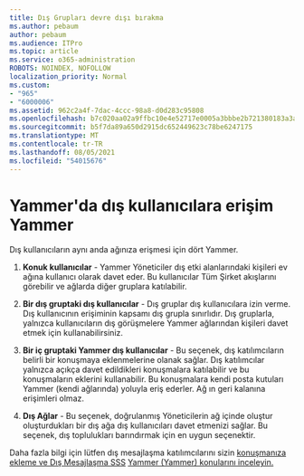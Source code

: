```yaml
---
title: Dış Grupları devre dışı bırakma
ms.author: pebaum
author: pebaum
ms.audience: ITPro
ms.topic: article
ms.service: o365-administration
ROBOTS: NOINDEX, NOFOLLOW
localization_priority: Normal
ms.custom:
- "965"
- "6000006"
ms.assetid: 962c2a4f-7dac-4ccc-98a8-d0d283c95808
ms.openlocfilehash: b7c020aa02a9ffbc10e4e52717e0005a3bbbe2b721380183a3a0c90387b1dd4d
ms.sourcegitcommit: b5f7da89a650d2915dc652449623c78be6247175
ms.translationtype: MT
ms.contentlocale: tr-TR
ms.lasthandoff: 08/05/2021
ms.locfileid: "54015676"
---
```

# <a name="how-to-give-access-to-external-users-in-yammer"></a>Yammer'da dış kullanıcılara erişim Yammer

Dış kullanıcıların aynı anda ağınıza erişmesi için dört Yammer.
  
1. **Konuk kullanıcılar** - Yammer Yöneticiler dış etki alanlarındaki kişileri ev ağına kullanıcı olarak davet eder. Bu kullanıcılar Tüm Şirket akışlarını görebilir ve ağlarda diğer gruplara katılabilir.

2. **Bir dış gruptaki dış kullanıcılar** - Dış gruplar dış kullanıcılara izin verme. Dış kullanıcının erişiminin kapsamı dış grupla sınırlıdır. Dış gruplarla, yalnızca kullanıcıların dış görüşmelere Yammer ağlarından kişileri davet etmek için kullanabilirsiniz.

3. **Bir iç gruptaki Yammer dış kullanıcılar** - Bu seçenek, dış katılımcıların belirli bir konuşmaya eklenmelerine olanak sağlar. Dış katılımcılar yalnızca açıkça davet edildikleri konuşmalara katılabilir ve bu konuşmaların eklerini kullanabilir. Bu konuşmalara kendi posta kutuları Yammer (kendi ağlarında) yoluyla eriş ederler. Ağ ın geri kalanına erişimleri olmaz.

4. **Dış Ağlar** - Bu seçenek, doğrulanmış Yöneticilerin ağ içinde oluştur oluşturdukları bir dış ağa dış kullanıcıları davet etmenizi sağlar. Bu seçenek, dış toplulukları barındırmak için en uygun seçenektir.

Daha fazla bilgi için lütfen dış mesajlaşma katılımcılarını sizin [konuşmanıza ekleme ve Dış Mesajlaşma SSS](https://docs.microsoft.com/yammer/work-with-external-users/add-external-participants) [Yammer (Yammer) konularını inceleyin.](https://docs.microsoft.com/yammer/work-with-external-users/external-messaging-faq)
  